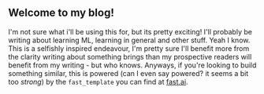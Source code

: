 ## Welcome to my blog! 
I'm not sure what i'll be using this for, but its pretty exciting! I'll probably be writing about learning ML, learning in general and other stuff. Yeah I know.
This is a selfishly inspired endeavour, I'm pretty sure I'll benefit more from the clarity writing about something brings than my prospective readers will benefit from my writing - but who knows. Anyways, if you're looking to build something similar, this is powered (can I even say powered? it seems a bit too *strong*) by the `fast_template` you can find at [fast.ai](fast.ai).



